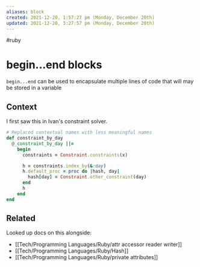 ```yaml
---
aliases: block
created: 2021-12-20, 1:57:27 pm (Monday, December 20th)
updated: 2021-12-20, 3:27:57 pm (Monday, December 20th)
---
```

#ruby

# begin...end blocks
`begin...end` can be used to encapsulate multiple lines of code that will may be stored in a variable

## Context
I first saw this in Ivan's constraint solver.

```ruby
# Replaced contextual names with less meaningful names
def constraint_by_day
  @_constraint_by_day ||=
    begin
      constraints = Constraint.constraints(x)

      h = constraints.index_by(&:day)
      h.default_proc = proc do |hash, day|
        hash[day] = Constraint.other_constraint(day)
      end
      h
    end
end
```

## Related
Looked up docs on this alongside:
- [[Tech/Programming Languages/Ruby/attr accessor reader writer]]
- [[Tech/Programming Languages/Ruby/Hash]]
- [[Tech/Programming Languages/Ruby/private attributes]]
